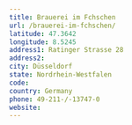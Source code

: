 ```yaml
---
title: Brauerei im Fchschen
url: /brauerei-im-fchschen/
latitude: 47.3642
longitude: 8.5245
address1: Ratinger Strasse 28
address2: 
city: Düsseldorf
state: Nordrhein-Westfalen
code: 
country: Germany
phone: 49-211-/-13747-0
website: 
---
```


